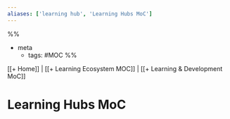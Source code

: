 ```yaml
---
aliases: ['learning hub', 'Learning Hubs MoC']
---
```

%%
- meta
	- tags: #MOC 
%%

[[+ Home]] | [[+ Learning Ecosystem MOC]] | [[+ Learning & Development MoC]]
# Learning Hubs MoC

